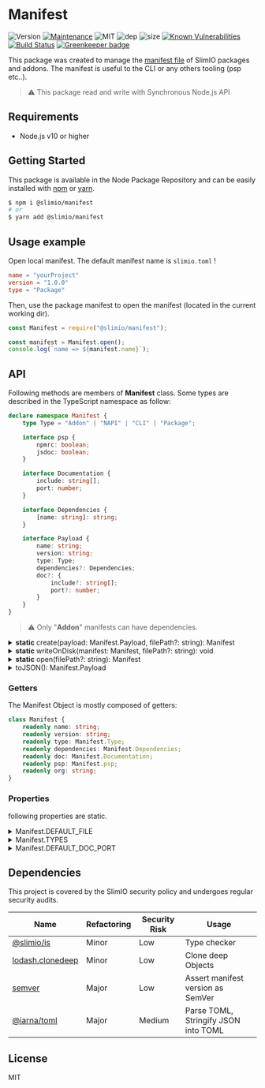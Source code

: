 # Manifest

![Version](https://img.shields.io/badge/dynamic/json.svg?url=https://raw.githubusercontent.com/SlimIO/Manifest/master/package.json?token=Aeue0OHXB6Ozx8agcA1fkbEC6bCdL6epks5cearKwA%3D%3D&query=$.version&label=Version)
[![Maintenance](https://img.shields.io/badge/Maintained%3F-yes-green.svg)](https://github.com/SlimIO/is/commit-activity)
![MIT](https://img.shields.io/github/license/mashape/apistatus.svg)
![dep](https://img.shields.io/david/SlimIO/Manifest.svg)
![size](https://img.shields.io/bundlephobia/min/@slimio/manifest.svg)
[![Known Vulnerabilities](https://snyk.io/test/github/SlimIO/Manifest/badge.svg?targetFile=package.json)](https://snyk.io/test/github/SlimIO/Manifest?targetFile=package.json)
[![Build Status](https://travis-ci.com/SlimIO/Manifest.svg?branch=master)](https://travis-ci.com/SlimIO/Manifest) [![Greenkeeper badge](https://badges.greenkeeper.io/SlimIO/Manifest.svg)](https://greenkeeper.io/)

This package was created to manage the [manifest file](https://en.wikipedia.org/wiki/Manifest_file) of SlimIO packages and addons. The manifest is useful to the CLI or any others tooling (psp etc..).

> ⚠️ This package read and write with Synchronous Node.js API

## Requirements
- Node.js v10 or higher

## Getting Started

This package is available in the Node Package Repository and can be easily installed with [npm](https://docs.npmjs.com/getting-started/what-is-npm) or [yarn](https://yarnpkg.com).

```bash
$ npm i @slimio/manifest
# or
$ yarn add @slimio/manifest
```

## Usage example
Open local manifest. The default manifest name is `slimio.toml` !

```toml
name = "yourProject"
version = "1.0.0"
type = "Package"
```

Then, use the package manifest to open the manifest (located in the current working dir).
```js
const Manifest = require("@slimio/manifest");

const manifest = Manifest.open();
console.log(`name => ${manifest.name}`);
```

## API
Following methods are members of **Manifest** class. Some types are described in the TypeScript namespace as follow:

```ts
declare namespace Manifest {
    type Type = "Addon" | "NAPI" | "CLI" | "Package";

    interface psp {
        npmrc: boolean;
        jsdoc: boolean;
    }

    interface Documentation {
        include: string[];
        port: number;
    }

    interface Dependencies {
        [name: string]: string;
    }

    interface Payload {
        name: string;
        version: string;
        type: Type;
        dependencies?: Dependencies;
        doc?: {
            include?: string[];
            port?: number;
        }
    }
}
```

> ⚠️ Only "**Addon**" manifests can have dependencies.

<details>
    <summary><b>static</b> create(payload: Manifest.Payload, filePath?: string): Manifest</summary>

Create a new manifest at given **filePath** (The default value is equal to **Manifest.DEFAULT_FILE**). The manifest file must not exist, else the method will throw an Error.

```js
const { strictEqual } = require("assert");
const { existsSync } = require("fs");

const Manifest = require("@slimio/manifest");

const manifest = Manifest.create({
    name: "project",
    version: "1.0.0",
    type: "NAPI"
});
strictEqual(existsSync(Manifest.DEFAULT_FILE), true);
console.log(manifest.toJSON());
```

<br />
</details>

<details>
    <summary><b>static</b> writeOnDisk(manifest: Manifest, filePath?: string): void</summary>

Write a Manifest Object on the disk.
```js
const Manifest = require("@slimio/manifest");

const manifest = Manifest.open();
// Do your work here... update manifest

Manifest.writeOnDisk(manifest);
```

<br />
</details>

<details>
    <summary><b>static</b> open(filePath?: string): Manifest</summary>

Read and parse local .toml manifest file. The method return a complete Manifest Object (it will throw if something is wrong). The default value for filePath will be **Manifest.DEFAULT_FILE**.
```js
const Manifest = require("@slimio/manifest");

const manifest = Manifest.open();
console.log(manifest.toJSON());
```

<br />
</details>

<details><summary>toJSON(): Manifest.Payload</summary>

Return the Manifest Object as a JavaScript object (JSON compatible).
```js
const Manifest = require("@slimio/manifest");

const manifest = Manifest.open();
console.log(manifest.toJSON());
console.log(JSON.stringify(manifest));
```

<br />
</details>

### Getters

The Manifest Object is mostly composed of getters:

```ts
class Manifest {
    readonly name: string;
    readonly version: string;
    readonly type: Manifest.Type;
    readonly dependencies: Manifest.Dependencies;
    readonly doc: Manifest.Documentation;
    readonly psp: Manifest.psp;
    readonly org: string;
}
```

### Properties

following properties are static.

<details><summary>Manifest.DEFAULT_FILE</summary>
<br />

```js
const { join } = require("path");

Manifest.DEFAULT_FILE = join(process.cwd(), "slimio.toml");
```

<br />
</details>

<details><summary>Manifest.TYPES</summary>
<br />

Readonly Sets of available string types.
```js
Manifest.TYPES = Object.freeze(new Set(["Addon", "NAPI", "CLI", "Package", "Service"]));
```

<br />
</details>

<details><summary>Manifest.DEFAULT_DOC_PORT</summary>
<br />

Default documentation port (equal to **2000** by default).

<br />
</details>

## Dependencies
This project is covered by the SlimIO security policy and undergoes regular security audits.

| Name | Refactoring | Security Risk | Usage |
| --- | --- | --- | --- |
| [@slimio/is](https://github.com/SlimIO/is#readme) | Minor | Low | Type checker |
| [lodash.clonedeep](https://lodash.com/) | Minor | Low | Clone deep Objects |
| [semver](https://lodash.com/) | Major | Low | Assert manifest version as SemVer |
| [@iarna/toml](https://lodash.com/) | Major | Medium | Parse TOML, Stringify JSON into TOML |

## License
MIT
